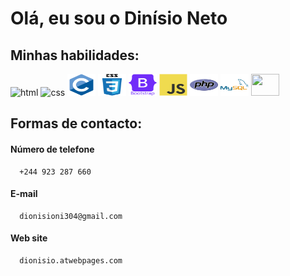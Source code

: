 # Olá, eu sou o Dinísio Neto

## Minhas habilidades:


<div>
  
<img src="https://cdn1.iconfinder.com/data/icons/logotypes/32/badge-html-5-512.png" width="45" height="35" alt="html"/>
<img src="https://cdn0.iconfinder.com/data/icons/font-awesome-brands-vol-1/512/laravel-512.png" width="45" height="35" alt="css"/>
<img src="https://raw.githubusercontent.com/devicons/devicon/master/icons/c/c-original.svg" width="45" height="35" alt="c"/>
<img src="https://raw.githubusercontent.com/devicons/devicon/master/icons/css3/css3-original-wordmark.svg" width="45" height="35"/>
<img src="https://raw.githubusercontent.com/devicons/devicon/master/icons/bootstrap/bootstrap-plain-wordmark.svg" width="45" height="35"/>
<img src="https://raw.githubusercontent.com/devicons/devicon/master/icons/javascript/javascript-original.svg" width="45" height="35"/>
<img src="https://raw.githubusercontent.com/devicons/devicon/master/icons/php/php-original.svg" width="45" height="35"/>
<img src="https://raw.githubusercontent.com/devicons/devicon/master/icons/mysql/mysql-original-wordmark.svg" width="45" height="35"/>
<img src="https://www.svgrepo.com/show/303229/microsoft-sql-server-logo.svg" width="45" height="35"/>

</div>

## Formas de contacto:

#### Número de telefone

      +244 923 287 660

#### E-mail

      dionisioni304@gmail.com

#### Web site

      dionisio.atwebpages.com
